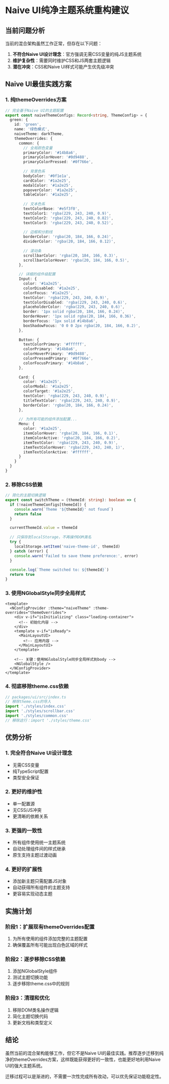# Naive UI纯净主题系统重构建议

## 当前问题分析

当前的混合架构虽然工作正常，但存在以下问题：
1. **不符合Naive UI设计理念**：官方强调无需CSS变量的纯JS主题系统
2. **维护复杂性**：需要同时维护CSS和JS两套主题逻辑
3. **潜在冲突**：CSS和Naive UI样式可能产生优先级冲突

## Naive UI最佳实践方案

### 1. 纯themeOverrides方案

```typescript
// 完全基于Naive UI的主题配置
export const naiveThemeConfigs: Record<string, ThemeConfig> = {
  green: {
    id: 'green',
    name: '绿色模式',
    naiveTheme: darkTheme,
    themeOverrides: {
      common: {
        // 全局颜色变量
        primaryColor: '#14b8a6',
        primaryColorHover: '#0d9488',
        primaryColorPressed: '#0f766e',
        
        // 背景色系
        bodyColor: '#0f1e1a',
        cardColor: '#1a2e25',
        modalColor: '#1a2e25',
        popoverColor: '#1a2e25',
        tableColor: '#1a2e25',
        
        // 文本色系
        textColorBase: '#e5f3f0',
        textColor1: 'rgba(229, 243, 240, 0.9)',
        textColor2: 'rgba(229, 243, 240, 0.82)',
        textColor3: 'rgba(229, 243, 240, 0.52)',
        
        // 边框和分割线
        borderColor: 'rgba(20, 184, 166, 0.24)',
        dividerColor: 'rgba(20, 184, 166, 0.12)',
        
        // 滚动条
        scrollbarColor: 'rgba(20, 184, 166, 0.3)',
        scrollbarColorHover: 'rgba(20, 184, 166, 0.5)',
      },
      
      // 详细的组件级配置
      Input: {
        color: '#1a2e25',
        colorDisabled: '#1a2e25',
        colorFocus: '#1a2e25',
        textColor: 'rgba(229, 243, 240, 0.9)',
        textColorDisabled: 'rgba(229, 243, 240, 0.6)',
        placeholderColor: 'rgba(229, 243, 240, 0.6)',
        border: '1px solid rgba(20, 184, 166, 0.24)',
        borderHover: '1px solid rgba(20, 184, 166, 0.36)',
        borderFocus: '1px solid #14b8a6',
        boxShadowFocus: '0 0 0 2px rgba(20, 184, 166, 0.2)',
      },
      
      Button: {
        textColorPrimary: '#ffffff',
        colorPrimary: '#14b8a6',
        colorHoverPrimary: '#0d9488',
        colorPressedPrimary: '#0f766e',
        colorFocusPrimary: '#14b8a6',
      },
      
      Card: {
        color: '#1a2e25',
        colorModal: '#1a2e25',
        colorTarget: '#1a2e25',
        textColor: 'rgba(229, 243, 240, 0.9)',
        titleTextColor: 'rgba(229, 243, 240, 0.9)',
        borderColor: 'rgba(20, 184, 166, 0.24)',
      },
      
      // 为所有可能的组件添加配置...
      Menu: {
        color: '#1a2e25',
        itemColorHover: 'rgba(20, 184, 166, 0.1)',
        itemColorActive: 'rgba(20, 184, 166, 0.2)',
        itemTextColor: 'rgba(229, 243, 240, 0.9)',
        itemTextColorHover: 'rgba(229, 243, 240, 1)',
        itemTextColorActive: '#ffffff',
      }
    }
  }
}
```

### 2. 移除CSS依赖

```typescript
// 简化的主题切换逻辑
export const switchTheme = (themeId: string): boolean => {
  if (!naiveThemeConfigs[themeId]) {
    console.warn(`Theme '${themeId}' not found`)
    return false
  }

  currentThemeId.value = themeId
  
  // 只保存到localStorage，不再操作DOM类名
  try {
    localStorage.setItem('naive-theme-id', themeId)
  } catch (error) {
    console.warn('Failed to save theme preference:', error)
  }
  
  console.log(`Theme switched to: ${themeId}`)
  return true
}
```

### 3. 使用NGlobalStyle同步全局样式

```vue
<template>
  <NConfigProvider :theme="naiveTheme" :theme-overrides="themeOverrides">
    <div v-if="isInitializing" class="loading-container">
      <!-- 初始化内容 -->
    </div>
    <template v-if="isReady">
      <MainLayoutUI>
        <!-- 应用内容 -->
      </MainLayoutUI>
    </template>
    
    <!-- 关键：使用NGlobalStyle同步全局样式到body -->
    <NGlobalStyle />
  </NConfigProvider>
</template>
```

### 4. 彻底移除theme.css依赖

```typescript
// packages/ui/src/index.ts
// 移除theme.css的导入
import './styles/index.css'
import './styles/scrollbar.css'  
import './styles/common.css'
// 移除这行：import './styles/theme.css'
```

## 优势分析

### 1. 完全符合Naive UI设计理念
- 无需CSS变量
- 纯TypeScript配置
- 类型安全保证

### 2. 更好的维护性
- 单一配置源
- 无CSS/JS冲突
- 更清晰的依赖关系

### 3. 更强的一致性
- 所有组件使用统一主题系统
- 自动处理组件间的样式继承
- 原生支持主题过渡动画

### 4. 更好的扩展性
- 添加新主题只需配置JS对象
- 自动获得所有组件的主题支持
- 更容易实现动态主题

## 实施计划

### 阶段1：扩展现有themeOverrides配置
1. 为所有使用的组件添加完整的主题配置
2. 确保覆盖所有可能出现白色区域的样式

### 阶段2：逐步移除CSS依赖
1. 添加NGlobalStyle组件
2. 测试主题切换功能
3. 逐步移除theme.css中的规则

### 阶段3：清理和优化
1. 移除DOM类名操作逻辑
2. 简化主题切换代码
3. 更新文档和类型定义

## 结论

虽然当前的混合架构能够工作，但它不是Naive UI的最佳实践。推荐逐步迁移到纯净的themeOverrides方案，这样既能获得更好的一致性，也能更好地利用Naive UI的强大主题系统。

迁移过程可以是渐进的，不需要一次性完成所有改动，可以优先保证功能稳定性。